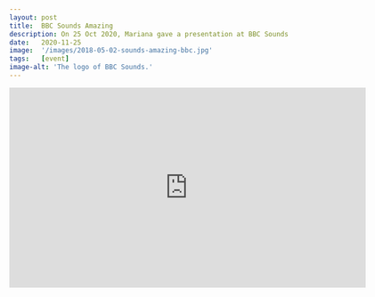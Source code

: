 ```yaml
---
layout: post
title:  BBC Sounds Amazing
description: On 25 Oct 2020, Mariana gave a presentation at BBC Sounds Amazing - Celebrating Innovation in Audio.
date:   2020-11-25
image:  '/images/2018-05-02-sounds-amazing-bbc.jpg'
tags:   [event]
image-alt: 'The logo of BBC Sounds.'
---
```


<iframe src="https://player.vimeo.com/video/680537986?h=c70a5b41af" width="640" height="360" frameborder="0" allow="autoplay; fullscreen; picture-in-picture" allowfullscreen></iframe>